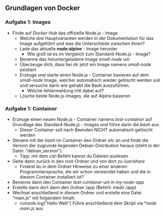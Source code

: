 ## Grundlagen von Docker

### Aufgabe 1: Images

* Finde auf *Docker Hub* das offizielle Node.js - Image
  * Welche drei Hauptvarianten werden in der Dokumentation für 
  das Image aufgeführt und was die Unterschiede zwischen ihnen?
  * Lade das aktuelle **node:alpine** - Image herunter
    * Wie groß ist es im Vergleich zum Standard-Node.js - Image?
  * Benenne das heruntergeladene Image *small-node* um
  * Überzeuge dich, dass bei dir jetzt ein Image namens *small-node* existiert
  * Erzeuge und starte einen Node.js - Container basieren auf dem *small-node* Image,
  welcher automatisch wieder gelöscht werden soll und versuche darin wie gehabt 
  die Bash auszuführen.
    * Welche fehlermeldung tritt dabei auf?
  * Lösche beide Node.js-Images, die auf Alpine basieren

### Aufgabe 1: Container

* Erzeuge einen neuen Node.js - Container namens *test-container* auf Grundlage
des Standard-Node.js - Images und führe darin die *bash* aus.
  * Dieser Container soll nach Beenden NICHT automatisch gelöscht werden
* Steuere mit der *bash* im Container den Ordner *etc* an und finde die Version
der zugrunde liegenden Debian-Distribution heraus (steht in der Datei: "debian_version").
  * Tipp: mit dem *cat*-Befehl kannst du Dateien auslesen
* Gehe dann zurück in den root-Ordner und von dort zu */usr/share*
  * Findest du in dem Ordner Hinweise zu einer anderen Programmiersprache,
  die wir schon verwendet haben und die in diesem Container installiert ist?
* Benenne dann den Container *test-container* um in *my-node-app*
* Erstelle dann dort dann den Ordner /app (Befehl: mkdir /app)
* Wechsel anschließend in diesem Ordner und erstelle eine Datei "main.js" mit
folgendem Inhalt: 
  * console.log("Hallo Welt")
Führe anschließend dein Skript via **node main.js* aus